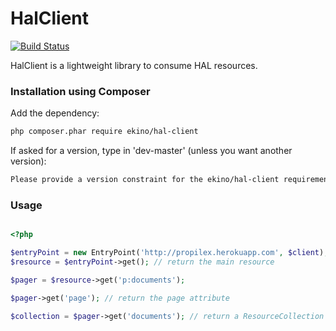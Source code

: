 HalClient
=========

[![Build Status](https://secure.travis-ci.org/ekino/hal-client.png)](https://secure.travis-ci.org/#!/ekino/hal-client)

HalClient is a lightweight library to consume HAL resources.

### Installation using Composer

Add the dependency:

```bash
php composer.phar require ekino/hal-client
```

If asked for a version, type in 'dev-master' (unless you want another version):

```bash
Please provide a version constraint for the ekino/hal-client requirement: dev-master
```

### Usage

```php

<?php

$entryPoint = new EntryPoint('http://propilex.herokuapp.com', $client);
$resource = $entryPoint->get(); // return the main resource

$pager = $resource->get('p:documents');

$pager->get('page'); // return the page attribute

$collection = $pager->get('documents'); // return a ResourceCollection


```

